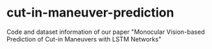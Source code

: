 # cut-in-maneuver-prediction
Code and dataset information of our paper "Monocular Vision-based Prediction of Cut-in Maneuvers with LSTM Networks"
